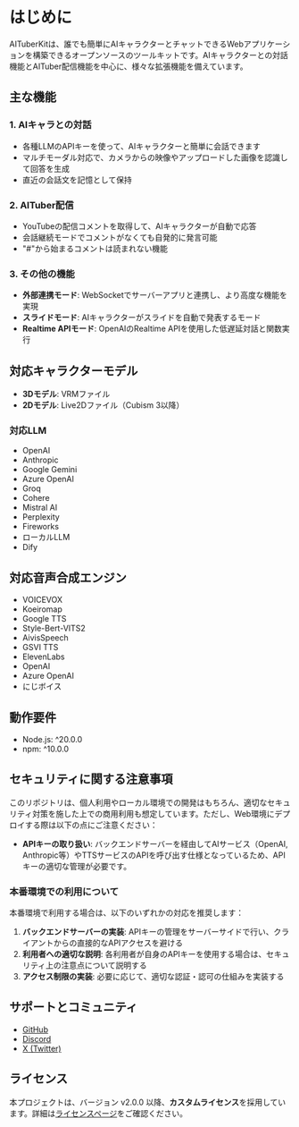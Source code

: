 # はじめに

AITuberKitは、誰でも簡単にAIキャラクターとチャットできるWebアプリケーションを構築できるオープンソースのツールキットです。AIキャラクターとの対話機能とAITuber配信機能を中心に、様々な拡張機能を備えています。

## 主な機能

### 1. AIキャラとの対話

- 各種LLMのAPIキーを使って、AIキャラクターと簡単に会話できます
- マルチモーダル対応で、カメラからの映像やアップロードした画像を認識して回答を生成
- 直近の会話文を記憶として保持

### 2. AITuber配信

- YouTubeの配信コメントを取得して、AIキャラクターが自動で応答
- 会話継続モードでコメントがなくても自発的に発言可能
- "#"から始まるコメントは読まれない機能

### 3. その他の機能

- **外部連携モード**: WebSocketでサーバーアプリと連携し、より高度な機能を実現
- **スライドモード**: AIキャラクターがスライドを自動で発表するモード
- **Realtime APIモード**: OpenAIのRealtime APIを使用した低遅延対話と関数実行

## 対応キャラクターモデル

- **3Dモデル**: VRMファイル
- **2Dモデル**: Live2Dファイル（Cubism 3以降）

### 対応LLM

- OpenAI
- Anthropic
- Google Gemini
- Azure OpenAI
- Groq
- Cohere
- Mistral AI
- Perplexity
- Fireworks
- ローカルLLM
- Dify

## 対応音声合成エンジン

- VOICEVOX
- Koeiromap
- Google TTS
- Style-Bert-VITS2
- AivisSpeech
- GSVI TTS
- ElevenLabs
- OpenAI
- Azure OpenAI
- にじボイス

## 動作要件

- Node.js: ^20.0.0
- npm: ^10.0.0

## セキュリティに関する注意事項

このリポジトリは、個人利用やローカル環境での開発はもちろん、適切なセキュリティ対策を施した上での商用利用も想定しています。ただし、Web環境にデプロイする際は以下の点にご注意ください：

- **APIキーの取り扱い**: バックエンドサーバーを経由してAIサービス（OpenAI, Anthropic等）やTTSサービスのAPIを呼び出す仕様となっているため、APIキーの適切な管理が必要です。

### 本番環境での利用について

本番環境で利用する場合は、以下のいずれかの対応を推奨します：

1. **バックエンドサーバーの実装**: APIキーの管理をサーバーサイドで行い、クライアントからの直接的なAPIアクセスを避ける
2. **利用者への適切な説明**: 各利用者が自身のAPIキーを使用する場合は、セキュリティ上の注意点について説明する
3. **アクセス制限の実装**: 必要に応じて、適切な認証・認可の仕組みを実装する

## サポートとコミュニティ

- [GitHub](https://github.com/tegnike/aituber-kit)
- [Discord](https://discord.gg/5rHEue52nZ)
- [X (Twitter)](https://x.com/tegnike)

## ライセンス

本プロジェクトは、バージョン v2.0.0 以降、**カスタムライセンス**を採用しています。詳細は[ライセンスページ](/guide/license)をご確認ください。
